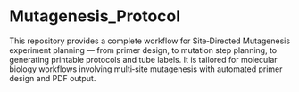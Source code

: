 # Mutagenesis_Protocol
This repository provides a complete workflow for Site‑Directed Mutagenesis experiment planning — from primer design, to mutation step planning, to generating printable protocols and tube labels. It is tailored for molecular biology workflows involving multi‑site mutagenesis with automated primer design and PDF output.
